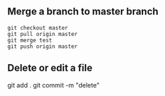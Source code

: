 ## Merge a branch to master branch
```
git checkout master
git pull origin master
git merge test
git push origin master
```

## Delete or edit a file
git add .
git commit -m "delete"
